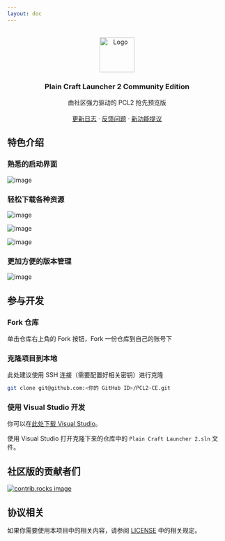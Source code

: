 ```yaml
---
layout: doc
---
```


<!-- PROJECT LOGO -->
<br />
<div align="center">
  <a href="https://github.com/PCL-Community/PCL2-CE">
    <img src="\img\pcl-ce\icon.webp" alt="Logo" width="80" height="80">
  </a>

  <h3 align="center">Plain Craft Launcher 2 Community Edition</h3>

  <p align="center">
    由社区强力驱动的 PCL2 抢先预览版
    <br />
    <br />
    <a href="/projects/pcl-ce/changelog.html">更新日志</a>
    &middot;
    <a href="https://github.com/PCL-Community/PCL2-CE/issues/">反馈问题</a>
    &middot;
    <a href="https://github.com/Hex-Dragon/PCL2/issues/">新功能提议</a>
  </p>
</div>

## 特色介绍

### 熟悉的启动界面

![image](/img/pcl-ce/Homepage.png)

### 轻松下载各种资源

![image](/img/pcl-ce/DownloadFav.png)

![image](/img/pcl-ce/DownloadCompList.png)

![image](/img/pcl-ce/DownloadCompDetail.png)

### 更加方便的版本管理

![image](/img/pcl-ce/InstanceResource.png)


## 参与开发

### Fork 仓库

单击仓库右上角的 Fork 按钮，Fork 一份仓库到自己的账号下

### 克隆项目到本地

此处建议使用 SSH 连接（需要配置好相关密钥）进行克隆

```bash
git clone git@github.com:<你的 GitHub ID>/PCL2-CE.git
```

### 使用 Visual Studio 开发

你可以在[此处下载 Visual Studio](https://visualstudio.microsoft.com/)。

使用 Visual Studio 打开克隆下来的仓库中的 `Plain Craft Launcher 2.sln` 文件。

## 社区版的贡献者们

<a href="https://github.com/PCL-Community/PCL2-CE/graphs/contributors">
  <img src="https://contrib.rocks/image?repo=PCL-Community/PCL2-CE" alt="contrib.rocks image" />
</a>

## 协议相关

如果你需要使用本项目中的相关内容，请参阅 <a href="https://github.com/PCL-Community/PCL2-CE?tab=License-1-ov-file">LICENSE</a> 中的相关规定。
